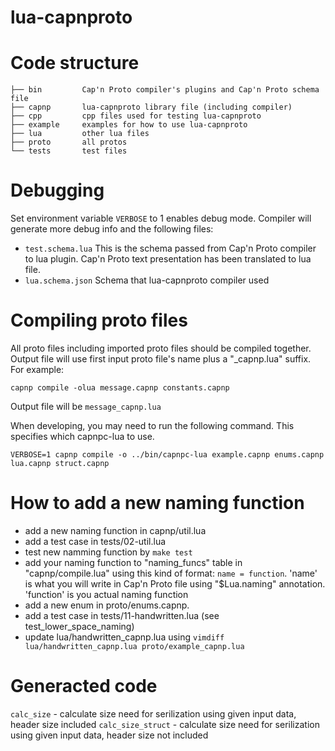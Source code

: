 # lua-capnproto

Code structure
==============

    ├── bin         Cap'n Proto compiler's plugins and Cap'n Proto schema file
    ├── capnp       lua-capnproto library file (including compiler)
    ├── cpp         cpp files used for testing lua-capnproto
    ├── example     examples for how to use lua-capnproto
    ├── lua         other lua files
    ├── proto       all protos
    └── tests       test files

Debugging
=========

Set environment variable `VERBOSE` to 1 enables debug mode. Compiler will generate more debug info and the following files:

* `test.schema.lua` This is the schema passed from Cap'n Proto compiler to lua plugin. Cap'n Proto text presentation has been translated to lua file.
* `lua.schema.json` Schema that lua-capnproto compiler used

Compiling proto files
=====================

All proto files including imported proto files should be compiled together. Output file will use first input proto file's name plus a "_capnp.lua" suffix. For example:

    capnp compile -olua message.capnp constants.capnp

Output file will be `message_capnp.lua`

When developing, you may need to run the following command. This specifies which capnpc-lua to use.

    VERBOSE=1 capnp compile -o ../bin/capnpc-lua example.capnp enums.capnp lua.capnp struct.capnp

How to add a new naming function
================================

* add a new naming function in capnp/util.lua
* add a test case in tests/02-util.lua
* test new namming function by `make test`
* add your naming function to "naming_funcs" table in "capnp/compile.lua" using this kind of format: `name = function`. 'name' is what you will write in Cap'n Proto file using "$Lua.naming" annotation. 'function' is you actual naming function
* add a new enum in proto/enums.capnp.
* add a test case in tests/11-handwritten.lua (see test_lower_space_naming)
* update lua/handwritten_capnp.lua using `vimdiff lua/handwritten_capnp.lua proto/example_capnp.lua`

Generacted code
===============

`calc_size`             - calculate size need for serilization using given input data, header size included
`calc_size_struct`      - calculate size need for serilization using given input data, header size not included
